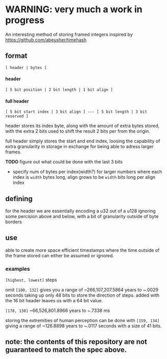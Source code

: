 # WARNING: very much a work in progress

An interesting method of storing framed integers inspired by https://github.com/abeusher/timehash

## format

`[ header | bytes ]`

#### header

`[ 5 bit position | 2 bit length | 1 bit align ]`

#### full header

`[ 5 bit start index | 3 bit align ] --- [ 5 bit length | 3 bit reserved ]`

header stores its index byte, along with the amount of extra bytes stored, with the extra 2 bits used to shift the result 2 bits per from the origin.

full header simply stores the start and end index, loosing the capability of extra granularity in storage in exchange for being able to adress larger frames.

**TODO** figure out what could be done with the last 3 bits
* specify num of bytes per index(width?) for larger numbers where each index is `width` bytes long, align grows to be `width` bits long per align index

## defining 

<!-- using plank time `5.391247x10^-44s` as the smallest possible unit of time, this format stores times as a perfect binary tree with `2^256 x 5.391247x10^-44` being the parent and highest possible timeframe value stored.
since plank time is incredibly small and it is not often we would want to store timeframes smaller than 1ms and larger than 50 years, there needs to be a bit of control for us to store the timeframes we care about.
This is why the first 16 bits stores the higher, and lower omitted steps. this gives us a way to store timeframes with a large degree of granulatrity and flexibility.

____ -->
for the header we are essentially encoding a u32 out of a u128 ignoring some percision above and below, with a bit of granularity outside of byte borders


## use

able to create more space efficient timestamps where the time outside of the frame stored can either be assumed or ignored. 

### examples

`[highest, lowest]` steps

omit `[180, 132]` gives you a range of ~266,107,207.5864 years to ~.0029 seconds taking up only 48 bits to store the direction of steps. added with the 16 bit header leaves us with a 64 bit value.

`[178, 130]` ~66,526,801.8966 years to ~.7338 ms 

storing the extremities of human perception can be done with `[159, 134]` giving a range of ~126.8898 years to ~.0117 seconds with a size of 41 bits.

## note: the contents of this repository are not guaranteed to match the spec above.
